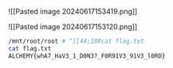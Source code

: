 ![[Pasted image 20240617153419.png]]

![[Pasted image 20240617153120.png]]
```bash
/mnt/root/root # ^[[44;18Rcat flag.txt
cat flag.txt
ALCHEMY{whA7_HaV3_1_D0N3?_F0R91V3_91V3_l0RD}
```